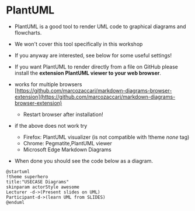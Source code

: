 # PlantUML

- PlantUML is a good tool to render UML code to graphical diagrams and flowcharts.

- We won't cover this tool specifically in this workshop

- If you anyway are interested, see below for some useful settings!

- If you want PlantUML to render directly from a file on GitHub please install the **extension PlantUML viewer to your web browser**.
- works for multiple browsers [https://github.com/marcozaccari/markdown-diagrams-browser-extension](https://github.com/marcozaccari/markdown-diagrams-browser-extension)
    - Restart browser after installation!
- if the above does not work try
    - Firefox: PlantUML visualizer (is not compatible with !theme _none_ tag)
    - Chrome: Pegmatite,PlantUML viewer
    - Microsoft Edge Markdown Diagrams
- When done you should see the code below as a diagram.

```plantuml
@startuml
!theme superhero
title:"USECASE Diagrams"
skinparam actorStyle awesome
Lecturer -d->(Present slides on UML)
Participant-d->(learn UML from SLIDES)
@enduml
```
